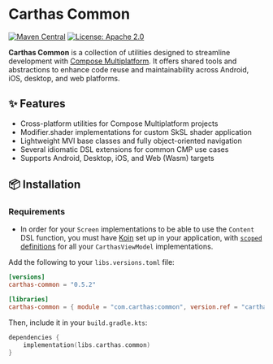 # Carthas Common

[![Maven Central](https://img.shields.io/maven-central/v/com.carthas/common)](https://search.maven.org/artifact/com.carthas/common)
[![License: Apache 2.0](https://img.shields.io/badge/license-Apache_2.0-blue.svg)](https://opensource.org/licenses/MIT)

**Carthas Common** is a collection of utilities designed to streamline development with [Compose Multiplatform](https://www.jetbrains.com/lp/compose-multiplatform/). It offers shared tools and abstractions to enhance code reuse and maintainability across Android, iOS, desktop, and web platforms.

## ✨ Features

- Cross-platform utilities for Compose Multiplatform projects  
- Modifier.shader implementations for custom SkSL shader application
- Lightweight MVI base classes and fully object-oriented navigation
- Several idiomatic DSL extensions for common CMP use cases
- Supports Android, Desktop, iOS, and Web (Wasm) targets

## 📦 Installation
### Requirements
- In order for your `Screen` implementations to be able to use the `Content` DSL function, you must have [Koin](https://github.com/InsertKoinIO/koin) set up in your application, with [`scoped` definitions](https://insert-koin.io/docs/reference/koin-core/scopes/) for all your `CarthasViewModel` implementations.

Add the following to your `libs.versions.toml` file:

```toml
[versions]
carthas-common = "0.5.2"

[libraries]
carthas-common = { module = "com.carthas:common", version.ref = "carthas-common" }
```

Then, include it in your `build.gradle.kts`:

```kotlin
dependencies {
    implementation(libs.carthas.common)
}
```

